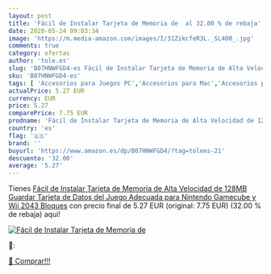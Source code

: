 ```yaml
---
layout: post
title: 'Fácil de Instalar Tarjeta de Memoria de  al 32.00 % de rebaja'
date: 2020-05-24 09:03:34
image: 'https://m.media-amazon.com/images/I/31ZikcfeR3L._SL400_.jpg'
comments: true
category: ofertas
author: 'tole.es'
slug: 'B07HNWFGD4-es Fácil de Instalar Tarjeta de Memoria de Alta Velocidad de...'
sku: 'B07HNWFGD4-es'
tags: [ 'Accesorios para Juegos PC','Accesorios para Mac','Accesorios para PlayStation 4','Auriculares gaming con micrófono para PlayStation 4','Auriculares gaming para PC','Electrónica','Hardware y juegos para Nintendo Switch','Hardware y juegos para PlayStation 4','Juegos para Nintendo Switch','Juegos y Accesorios para Mac','Juegos y Accesorios para PC','Teclados para gamers para PC','Videojuegos','nintendo', ]
actualPrice: 5.27 EUR
currency: EUR
price: 5.27
comparePrice: 7.75 EUR
prodname: 'Fácil de Instalar Tarjeta de Memoria de Alta Velocidad de 128MB Guardar Tarjeta de Datos del Juego Adecuada para Nintendo Gamecube y Wii 2043 Bloques'
country: 'es'
flag: '🇪🇸'
brand: ''
buyurl: 'https://www.amazon.es/dp/B07HNWFGD4/?tag=tolees-21'
descuento: '32.00'
average: '5.27'
---
```


Tienes [Fácil de Instalar Tarjeta de Memoria de Alta Velocidad de 128MB Guardar Tarjeta de Datos del Juego Adecuada para Nintendo Gamecube y Wii 2043 Bloques](https://www.amazon.es/dp/B07HNWFGD4/?tag=tolees-21) con precio final de  5.27 EUR (original: 7.75 EUR) (32.00 %  de rebaja) aqui!

[![Fácil de Instalar Tarjeta de Memoria de ](https://m.media-amazon.com/images/I/31ZikcfeR3L._SL400_.jpg)](https://www.amazon.es/dp/B07HNWFGD4/?tag=tolees-21)

🔎:


[🛒 Comprar!!!](https://www.amazon.es/dp/B07HNWFGD4/?tag=tolees-21)

